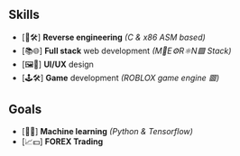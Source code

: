 ## Skills
- [🔄🛠️] **Reverse engineering** *(C & x86 ASM based)*
- [📚🌐] **Full stack** web development *(M🍃E⚙️R⚛️N🟩 Stack)*
- [🖼️🥰] **UI/UX** design
- [🕹️🛠️] **Game** development *(ROBLOX game engine 🟥)*

## Goals
- [🤖🧠] **Machine learning** *(Python & Tensorflow)*
- [📈💵] **FOREX Trading**
